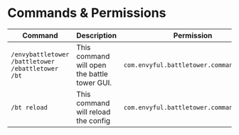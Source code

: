 # Commands & Permissions

| Command                                                                                                             | Description                                  | Permission                               |
| ------------------------------------------------------------------------------------------------------------------- | -------------------------------------------- | ---------------------------------------- |
| <p><code>/envybattletower</code><br><code>/battletower</code><br><code>/ebattletower</code><br><code>/bt</code></p> | This command will open the battle tower GUI. | `com.envyful.battletower.command`        |
| `/bt reload`                                                                                                        | This command will reload the config          | `com.envyful.battletower.command.reload` |
